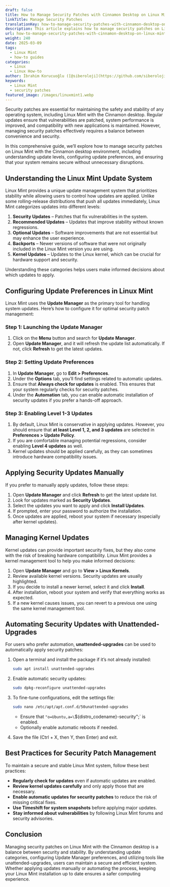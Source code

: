 ```yaml
---
draft: false
title: How to Manage Security Patches with Cinnamon Desktop on Linux Mint
linkTitle: Manage Security Patches
translationKey: how-to-manage-security-patches-with-cinnamon-desktop-on-linux-mint
description: This article explains how to manage security patches on Linux Mint with the Cinnamon desktop environment.
url: how-to-manage-security-patches-with-cinnamon-desktop-on-linux-mint
weight: 240
date: 2025-03-09
tags:
  - Linux Mint
  - how-to guides
categories:
  - Linux
  - Linux How-to
author: İbrahim Korucuoğlu ([@siberoloji](https://github.com/siberoloji))
keywords:
  - Linux Mint
  - security patches
featured_image: /images/linuxmint1.webp
---
```


Security patches are essential for maintaining the safety and stability of any operating system, including Linux Mint with the Cinnamon desktop. Regular updates ensure that vulnerabilities are patched, system performance is improved, and compatibility with new applications is maintained. However, managing security patches effectively requires a balance between convenience and security.

In this comprehensive guide, we’ll explore how to manage security patches on Linux Mint with the Cinnamon desktop environment, including understanding update levels, configuring update preferences, and ensuring that your system remains secure without unnecessary disruptions.

## Understanding the Linux Mint Update System

Linux Mint provides a unique update management system that prioritizes stability while allowing users to control how updates are applied. Unlike some rolling-release distributions that push all updates immediately, Linux Mint categorizes updates into different levels:

1. **Security Updates** – Patches that fix vulnerabilities in the system.
2. **Recommended Updates** – Updates that improve stability without known regressions.
3. **Optional Updates** – Software improvements that are not essential but may enhance the user experience.
4. **Backports** – Newer versions of software that were not originally included in the Linux Mint version you are using.
5. **Kernel Updates** – Updates to the Linux kernel, which can be crucial for hardware support and security.

Understanding these categories helps users make informed decisions about which updates to apply.

## Configuring Update Preferences in Linux Mint

Linux Mint uses the **Update Manager** as the primary tool for handling system updates. Here’s how to configure it for optimal security patch management:

### Step 1: Launching the Update Manager

1. Click on the **Menu** button and search for **Update Manager**.
2. Open **Update Manager**, and it will refresh the update list automatically. If not, click **Refresh** to get the latest updates.

### Step 2: Setting Update Preferences

1. In **Update Manager**, go to **Edit > Preferences**.
2. Under the **Options** tab, you’ll find settings related to automatic updates.
3. Ensure that **Always check for updates** is enabled. This ensures that your system regularly checks for security patches.
4. Under the **Automation** tab, you can enable automatic installation of security updates if you prefer a hands-off approach.

### Step 3: Enabling Level 1-3 Updates

1. By default, Linux Mint is conservative in applying updates. However, you should ensure that **at least Level 1, 2, and 3 updates** are selected in **Preferences > Update Policy**.
2. If you are comfortable managing potential regressions, consider enabling **Level 4 updates** as well.
3. Kernel updates should be applied carefully, as they can sometimes introduce hardware compatibility issues.

## Applying Security Updates Manually

If you prefer to manually apply updates, follow these steps:

1. Open **Update Manager** and click **Refresh** to get the latest update list.
2. Look for updates marked as **Security Updates**.
3. Select the updates you want to apply and click **Install Updates**.
4. If prompted, enter your password to authorize the installation.
5. Once updates are applied, reboot your system if necessary (especially after kernel updates).

## Managing Kernel Updates

Kernel updates can provide important security fixes, but they also come with the risk of breaking hardware compatibility. Linux Mint provides a kernel management tool to help you make informed decisions:

1. Open **Update Manager** and go to **View > Linux Kernels**.
2. Review available kernel versions. Security updates are usually highlighted.
3. If you decide to install a newer kernel, select it and click **Install**.
4. After installation, reboot your system and verify that everything works as expected.
5. If a new kernel causes issues, you can revert to a previous one using the same kernel management tool.

## Automating Security Updates with Unattended-Upgrades

For users who prefer automation, **unattended-upgrades** can be used to automatically apply security patches:

1. Open a terminal and install the package if it’s not already installed:

   ```bash
   sudo apt install unattended-upgrades
   ```

2. Enable automatic security updates:

   ```bash
   sudo dpkg-reconfigure unattended-upgrades
   ```

3. To fine-tune configurations, edit the settings file:

   ```bash
   sudo nano /etc/apt/apt.conf.d/50unattended-upgrades
   ```

   - Ensure that `"o=Ubuntu,a=\`${distro_codename}-security";` is enabled.
   - Optionally enable automatic reboots if needed.
4. Save the file (Ctrl + X, then Y, then Enter) and exit.

## Best Practices for Security Patch Management

To maintain a secure and stable Linux Mint system, follow these best practices:

- **Regularly check for updates** even if automatic updates are enabled.
- **Review kernel updates carefully** and only apply those that are necessary.
- **Enable automatic updates for security patches** to reduce the risk of missing critical fixes.
- **Use Timeshift for system snapshots** before applying major updates.
- **Stay informed about vulnerabilities** by following Linux Mint forums and security advisories.

## Conclusion

Managing security patches on Linux Mint with the Cinnamon desktop is a balance between security and stability. By understanding update categories, configuring Update Manager preferences, and utilizing tools like unattended-upgrades, users can maintain a secure and efficient system. Whether applying updates manually or automating the process, keeping your Linux Mint installation up to date ensures a safer computing experience.
